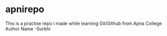 # apnirepo
This is a practise repo i made while learning Git/Github from Apna College
Author Name -Surbhi
